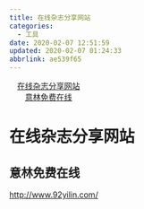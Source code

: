 ```yaml
---
title: 在线杂志分享网站
categories: 
  - 工具
date: 2020-02-07 12:51:59
updated: 2020-02-07 01:24:33
abbrlink: ae539f65
---
```

<div id='my_toc'><a href="/ae539f65/#在线杂志分享网站" class="header_1">在线杂志分享网站</a>&nbsp;<br><a href="/ae539f65/#意林免费在线" class="header_2">意林免费在线</a>&nbsp;<br></div>
<style>.header_1{margin-left: 1em;}.header_2{margin-left: 2em;}.header_3{margin-left: 3em;}.header_4{margin-left: 4em;}.header_5{margin-left: 5em;}.header_6{margin-left: 6em;}</style>
<!--more-->
<script>if (navigator.platform.search('arm')==-1){document.getElementById('my_toc').style.display = 'none';}var e,p = document.getElementsByTagName('p');while (p.length>0) {e = p[0];e.parentElement.removeChild(e);}</script>

<!--end-->
# 在线杂志分享网站
## 意林免费在线
http://www.92yilin.com/
